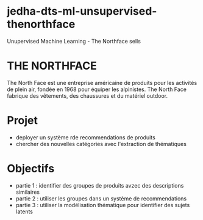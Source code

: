# jedha-dts-ml-unsupervised-thenorthface
Unupervised Machine Learning - The Northface sells 

# THE NORTHFACE

The North Face est une entreprise américaine de produits pour les activités de plein air, fondée en 1968 pour équiper les alpinistes. The North Face fabrique des vêtements, des chaussures et du matériel outdoor.

# Projet

- deployer un système rde recommendations de produits
- chercher des nouvelles catégories avec l'extraction de thématiques

# Objectifs

- partie 1 : identifier des groupes de produits avzec des descriptions similaires
- partie 2 : utiliser les groupes dans un système de recommendations
- partie 3 : utiliser la modélisation thématique pour identifier des sujets latents